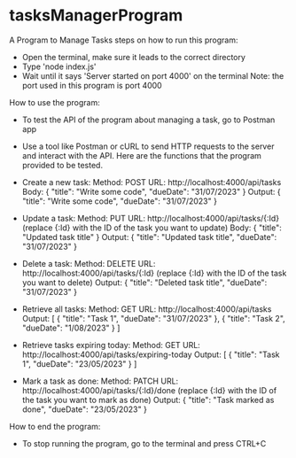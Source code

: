 # tasksManagerProgram
A Program to Manage Tasks
steps on how to run this program:
- Open the terminal, make sure it leads to the correct directory
- Type 'node index.js'
- Wait until it says 'Server started on port 4000' on the terminal
Note: the port used in this program is port 4000

How to use the program:
- To test the API of the program about managing a task, go to Postman app
- Use a tool like Postman or cURL to send HTTP requests to the server and interact with the API. Here are the functions that the program provided to be tested.
- Create a new task:
Method: POST
URL: http://localhost:4000/api/tasks
Body: { "title": "Write some code", "dueDate": "31/07/2023" }
Output: { "title": "Write some code", "dueDate": "31/07/2023" }

- Update a task:
Method: PUT
URL: http://localhost:4000/api/tasks/{:Id} (replace {:Id} with the ID of the task you want to update)
Body: { "title": "Updated task title" }
Output: { "title": "Updated task title", "dueDate": "31/07/2023" }

- Delete a task:
Method: DELETE
URL: http://localhost:4000/api/tasks/{:Id} (replace {:Id} with the ID of the task you want to delete)
Output: { "title": "Deleted task title", "dueDate": "31/07/2023" }

- Retrieve all tasks:
Method: GET
URL: http://localhost:4000/api/tasks
Output: [ { "title": "Task 1", "dueDate": "31/07/2023" }, { "title": "Task 2", "dueDate": "1/08/2023" } ]

- Retrieve tasks expiring today:
Method: GET
URL: http://localhost:4000/api/tasks/expiring-today
Output: [ { "title": "Task 1", "dueDate": "23/05/2023" } ]

- Mark a task as done:
Method: PATCH
URL: http://localhost:4000/api/tasks/{:Id}/done (replace {:Id} with the ID of the task you want to mark as done)
Output: { "title": "Task marked as done", "dueDate": "23/05/2023" }

How to end the program:
- To stop running the program, go to the terminal and press CTRL+C
